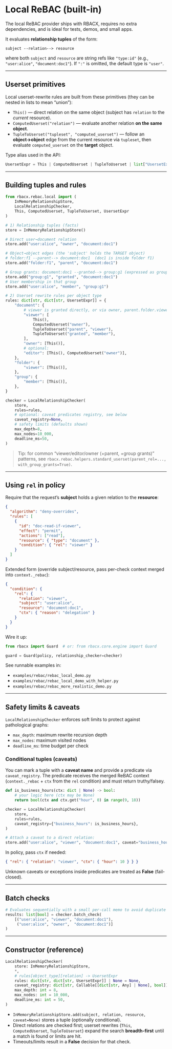 # Local ReBAC (built-in)

The local ReBAC provider ships with RBACX, requires no extra dependencies, and is ideal for tests, demos, and small apps.

It evaluates **relationship tuples** of the form:

```
subject --relation--> resource
```

where both `subject` and `resource` are string refs like `"type:id"` (e.g., `"user:alice"`, `"document:doc1"`). If `":"` is omitted, the default type is `"user"`.

---

## Userset primitives

Local userset-rewrite rules are built from these primitives (they can be nested in lists to mean “union”):

* `This()` — direct relation on the same object (subject has `relation` to the *current* resource).
* `ComputedUserset("relation")` — evaluate another relation **on the same object**.
* `TupleToUserset("tupleset", "computed_userset")` — follow an **object→object** edge from the current resource via `tupleset`, then evaluate `computed_userset` on the **target** object.

Type alias used in the API:

```python
UsersetExpr = This | ComputedUserset | TupleToUserset | list["UsersetExpr"]
```

---

## Building tuples and rules

```python
from rbacx.rebac.local import (
    InMemoryRelationshipStore,
    LocalRelationshipChecker,
    This, ComputedUserset, TupleToUserset, UsersetExpr
)

# 1) Relationship tuples (facts)
store = InMemoryRelationshipStore()

# Direct user→document relation
store.add("user:alice", "owner", "document:doc1")

# Object→object edges (the 'subject' holds the TARGET object)
# folder:f1 --parent--> document:doc1  (doc1 is inside folder f1)
store.add("folder:f1", "parent", "document:doc1")

# Group grants: document:doc1 --granted--> group:g1 (expressed as group:g1 'granted' document:doc1)
store.add("group:g1", "granted", "document:doc1")
# User membership in that group
store.add("user:alice", "member", "group:g1")

# 2) Userset rewrite rules per object type
rules: dict[str, dict[str, UsersetExpr]] = {
    "document": {
        # viewer is granted directly, or via owner, parent.folder.viewer, or group grants
        "viewer": [
            This(),
            ComputedUserset("owner"),
            TupleToUserset("parent", "viewer"),
            TupleToUserset("granted", "member"),
        ],
        "owner": [This()],
        # optional:
        "editor": [This(), ComputedUserset("owner")],
    },
    "folder": {
        "viewer": [This()],
    },
    "group": {
        "member": [This()],
    },
}

checker = LocalRelationshipChecker(
    store,
    rules=rules,
    # optional: caveat predicates registry, see below
    caveat_registry=None,
    # safety limits (defaults shown)
    max_depth=8,
    max_nodes=10_000,
    deadline_ms=50,
)
```

> Tip: for common “viewer/editor/owner (+parent, +group grants)” patterns, see `rbacx.rebac.helpers.standard_userset(parent_rel=..., with_group_grants=True)`.

---

## Using `rel` in policy

Require that the request’s **subject** holds a given relation to the **resource**:

```json
{
  "algorithm": "deny-overrides",
  "rules": [
    {
      "id": "doc-read-if-viewer",
      "effect": "permit",
      "actions": ["read"],
      "resource": { "type": "document" },
      "condition": { "rel": "viewer" }
    }
  ]
}
```

Extended form (override subject/resource, pass per-check context merged into `context._rebac`):

```json
{
  "condition": {
    "rel": {
      "relation": "viewer",
      "subject": "user:alice",
      "resource": "document:doc1",
      "ctx": { "reason": "delegation" }
    }
  }
}
```

Wire it up:

```python
from rbacx import Guard  # or: from rbacx.core.engine import Guard

guard = Guard(policy, relationship_checker=checker)
```

See runnable examples in:

* `examples/rebac/rebac_local_demo.py`
* `examples/rebac/rebac_local_demo_with_helper.py`
* `examples/rebac/rebac_more_realistic_demo.py`

---

## Safety limits & caveats

`LocalRelationshipChecker` enforces soft limits to protect against pathological graphs:

* `max_depth`: maximum rewrite recursion depth
* `max_nodes`: maximum visited nodes
* `deadline_ms`: time budget per check

### Conditional tuples (caveats)

You can mark a tuple with a **caveat name** and provide a predicate via `caveat_registry`. The predicate receives the merged ReBAC context (`context._rebac` + `ctx` from the `rel` condition) and must return truthy/falsey.

```python
def is_business_hours(ctx: dict | None) -> bool:
    # your logic here (ctx may be None)
    return bool(ctx and ctx.get("hour", 0) in range(9, 18))

checker = LocalRelationshipChecker(
    store,
    rules=rules,
    caveat_registry={"business_hours": is_business_hours},
)

# Attach a caveat to a direct relation:
store.add("user:alice", "viewer", "document:doc1", caveat="business_hours")
```

In policy, pass `ctx` if needed:

```json
{ "rel": { "relation": "viewer", "ctx": { "hour": 10 } } }
```

Unknown caveats or exceptions inside predicates are treated as **False** (fail-closed).

---

## Batch checks

```python
# Evaluates sequentially with a small per-call memo to avoid duplicate work.
results: list[bool] = checker.batch_check(
    [("user:alice", "viewer", "document:doc1"),
     ("user:alice", "owner",  "document:doc1")]
)
```

---

## Constructor (reference)

```python
LocalRelationshipChecker(
    store: InMemoryRelationshipStore,
    *,
    # rules[object_type][relation] -> UsersetExpr
    rules: dict[str, dict[str, UsersetExpr]] | None = None,
    caveat_registry: dict[str, Callable[[dict[str, Any] | None], bool]] | None = None,
    max_depth: int = 8,
    max_nodes: int = 10_000,
    deadline_ms: int = 50,
)
```

* `InMemoryRelationshipStore.add(subject, relation, resource, caveat=None)` stores a tuple (optionally conditional).
* Direct relations are checked first; userset rewrites (`This`, `ComputedUserset`, `TupleToUserset`) expand the search **breadth-first** until a match is found or limits are hit.
* Timeouts/limits result in a **False** decision for that check.
